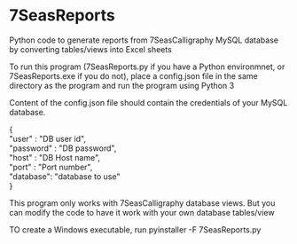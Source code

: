 # 7SeasReports
Python code to generate reports from 7SeasCalligraphy MySQL database by converting
tables/views into Excel sheets

To run this program (7SeasReports.py if you have a Python environmnet, or 7SeasReports.exe if you do not), place a config.json file in the same directory as 
the program and run the program using Python 3

Content of the config.json file should contain the credentials of your MySQL database.

{  
  "user" : "DB user id",  
  "password" : "DB password",  
  "host" : "DB Host name",  
  "port" : "Port number",  
  "database": "database to use"  
}

This program only works with 7SeasCalligraphy database views. But you can modify the code to 
have it work with your own database tables/view

TO create a Windows executable, run
pyinstaller -F 7SeasReports.py